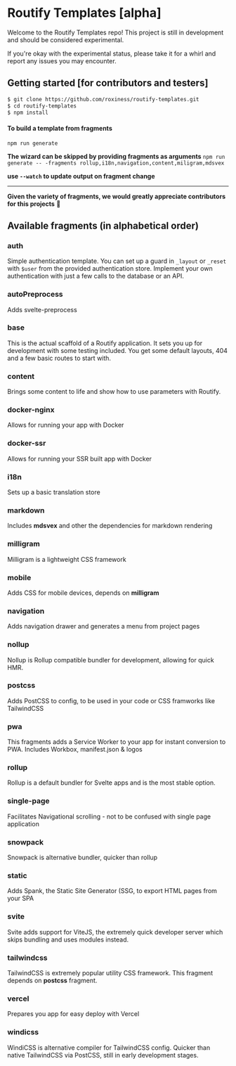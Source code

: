 # Routify Templates [alpha]

Welcome to the Routify Templates repo! This project is still in development and should be considered experimental.

If you're okay with the experimental status, please take it for a whirl and report any issues you may encounter.

## Getting started [for contributors and testers]

```bash
$ git clone https://github.com/roxiness/routify-templates.git
$ cd routify-templates
$ npm install
```

#### To build a template from fragments

`npm run generate`

**The wizard can be skipped by providing fragments as arguments**
`npm run generate -- -fragments rollup,i18n,navigation,content,miligram,mdsvex`

**use `--watch` to update output on fragment change**

---

**Given the variety of fragments, we would greatly appreciate contributors for this projects** 🙏

## Available fragments (in alphabetical order)

### auth

Simple authentication template. You can set up a guard in `_layout` or `_reset` with `$user` from the provided authentication store. Implement your own authentication with just a few calls to the database or an API.

### autoPreprocess

Adds svelte-preprocess

### base

This is the actual scaffold of a Routify application. It sets you up for development with some testing included. You get some default layouts, 404 and a few basic routes to start with.

### content

Brings some content to life and show how to use parameters with Routify.

### docker-nginx

Allows for running your app with Docker

### docker-ssr

Allows for running your SSR built app with Docker

### i18n

Sets up a basic translation store

### markdown

Includes **mdsvex** and other the dependencies for markdown rendering

### milligram

Milligram is a lightweight CSS framework

### mobile

Adds CSS for mobile devices, depends on **milligram**

### navigation

Adds navigation drawer and generates a menu from project pages

### nollup

Nollup is Rollup compatible bundler for development, allowing for quick HMR.

### postcss

Adds PostCSS to config, to be used in your code or CSS framworks like TailwindCSS

### pwa

This fragments adds a Service Worker to your app for instant conversion to PWA. Includes Workbox, manifest.json & logos

### rollup

Rollup is a default bundler for Svelte apps and is the most stable option.

### single-page

Facilitates Navigational scrolling - not to be confused with single page application

### snowpack

Snowpack is alternative bundler, quicker than rollup

### static

Adds Spank, the Static Site Generator (SSG, to export HTML pages from your SPA

### svite

Svite adds support for ViteJS, the extremely quick developer server which skips bundling and uses modules instead.

### tailwindcss

TailwindCSS is extremely popular utility CSS framework. This fragment depends on **postcss** fragment.

### vercel

Prepares you app for easy deploy with Vercel

### windicss

WindiCSS is alternative compiler for TailwindCSS config. Quicker than native TailwindCSS via PostCSS, still in early development stages.
